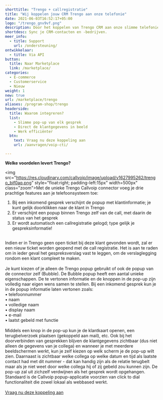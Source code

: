 ```yaml
---
shorttitle: "Trengo + callregistratie"
title: "Wij koppelen jouw CRM Trengo aan onze telefonie"
date: 2021-06-03T16:52:17+05:00
logo: "/trengo_gnv9vf.png"
description: Door het koppelen van Trengo CRM aan onze slimme telefonie werk je een stuk efficienter.
shortdesc: Sync je CRM-contacten en -bedrijven.
meer_info:
  - title: Support
    url: /ondersteuning/
ontwikkelaar:
  - title: Via API
button:
  title: Naar Marketplace
  link: /marketplace/
categories:
  - E-commerce
  - Customerservice
  - Nieuw
weight: 1
new: true
url: /marketplace/trengo
aliases: /program-shop/trengo
headerside:
  title: Waarom integreren?
  list:
    - Slimme pop-up van elk gesprek
    - Direct de klantgegevens in beeld
    - Werk efficiënter
  btn:
    text: Vraag nu deze koppeling aan
    url: /aanvragen/voip-cti/

---
```


**Welke voordelen levert Trengo?**

<img src="https://res.cloudinary.com/callvoip/image/upload/v1627995262/trengo_bif0aq.png" style="float:right; padding-left:15px" width=500px" class="zoom">Met de unieke Trengo Callvoip connector voeg je drie prachtige features aan je telefoonsysteem toe:<br>
1. Bij een inkomend gesprek  verschijnt de popup met klantinformatie; je kunt gelijk doorklikken naar de klant in Trengo<br>
2. Er verschijnt een popup binnen Trengo zelf van de call, met daarin de status van het gesprek <br>
3. Er wordt automatisch een callregistratie gelogd; type gelijk je gespreksinformatie!<br>
<br>
Indien er in Trengo geen open ticket bij deze klant gevonden wordt, zal er een nieuw ticket worden geopend met de call registratie.  Het is aan te raden om in ieder geval het gespreksverslag vast te leggen, om de verslaglegging rondom een klant compleet te maken. <br>
<br>
Je kunt kiezen of je alleen de Trengo popup gebruikt of ook de popup van de connector zelf (Bubble). De Bubble popup heeft een aantal unieke eigenschappen. De te vertonen informatie en de knoppen in de pop-up zijn volledig naar eigen wens samen te stellen. Bij een inkomend gesprek kun je in de popup informatie laten vertonen zoals: <br>
&bull; telefoonnummer <br>
&bull; naam <br>
&bull; volledige naam <br>
&bull; display naam <br>
&bull; e-mail <br>
&bull; laatst gebeld met functie<br>
<br>
Middels een knop in de pop-up kun je de klantkaart openen, een terugbelverzoek plaatsen (gekoppeld aan mail), etc. Ook bij het doorverbinden van gesprekken blijven de klantgegevens zichtbaar (dus niet alleen de gegevens van je collega) en wanneer je met meerdere beeldschermen werkt, kun je zelf kiezen op welk scherm je de pop-up wilt zien. Daarnaast is zichtbaar welke collega op welke datum en tijd als laatste contact had met dit nummer - dat kan handig zijn als de relatie terugbelt maar als je niet weet door welke collega hij of zij gebeld zou kunnen zijn. De pop-up zal uit zichzelf verdwijnen als het gesprek wordt opgehangen. <br>
Standaard is de Callvoip popup-applicatie voorzien van click to dial functionaliteit die zowel lokaal als webbased werkt.<br>
<br>
<a href="/aanvragen/voip-cti/" class="button">Vraag nu deze koppeling aan</a>

